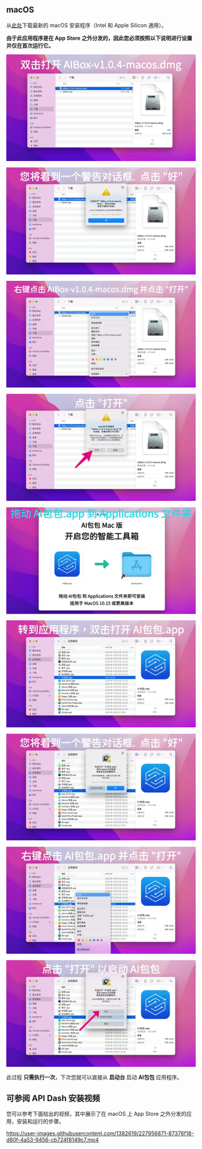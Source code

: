 ## macOS

从[此处](https://github.com/muzipiao/aibox/releases/latest)下载最新的 macOS 安装程序（Intel 和 Apple Silicon 通用）。

**由于此应用程序是在 App Store 之外分发的，因此您必须按照以下说明进行设置并仅在首次运行它。**

![installation 001](./src/assets/install/zh/installation1.webp)

![installation 002](./src/assets/install/zh/installation2.webp)

![installation 003](./src/assets/install/zh/installation3.webp)

![installation 004](./src/assets/install/zh/installation4.webp)

![installation 005](./src/assets/install/zh/installation5.webp)

![installation 006](./src/assets/install/zh/installation6.webp)

![installation 007](./src/assets/install/zh/installation7.webp)

![installation 008](./src/assets/install/zh/installation8.webp)

![installation 009](./src/assets/install/zh/installation9.webp)

此过程 **只需执行一次**，下次您就可以直接从 **启动台** 启动 **AI包包** 应用程序。

## 可参阅 API Dash 安装视频

您可以参考下面给出的视频，其中展示了在 macOS 上 App Store 之外分发的应用，安装和运行的步骤。

https://user-images.githubusercontent.com/1382619/227956871-87376f18-d80f-4a53-9456-cb724f8149c7.mp4